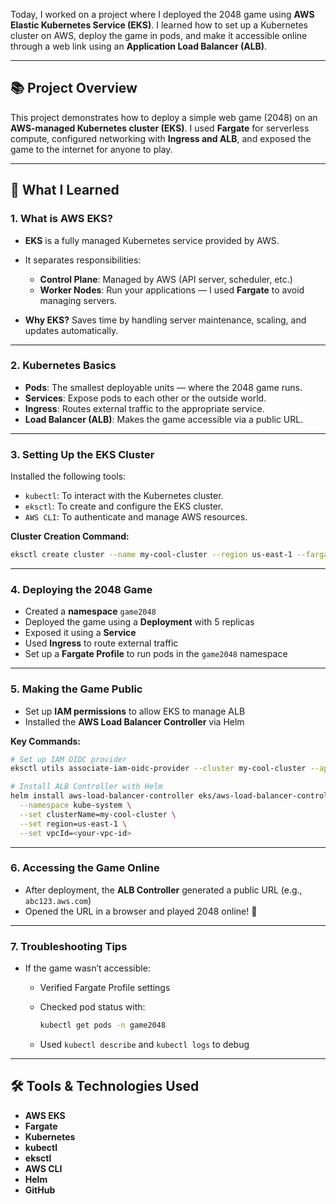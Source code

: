 Today, I worked on a project where I deployed the 2048 game using **AWS Elastic Kubernetes Service (EKS)**. I learned how to set up a Kubernetes cluster on AWS, deploy the game in pods, and make it accessible online through a web link using an **Application Load Balancer (ALB)**.

---

## 📚 Project Overview

This project demonstrates how to deploy a simple web game (2048) on an **AWS-managed Kubernetes cluster (EKS)**. I used **Fargate** for serverless compute, configured networking with **Ingress and ALB**, and exposed the game to the internet for anyone to play.

---

## 🌟 What I Learned

### 1. What is AWS EKS?

* **EKS** is a fully managed Kubernetes service provided by AWS.
* It separates responsibilities:

  * **Control Plane**: Managed by AWS (API server, scheduler, etc.)
  * **Worker Nodes**: Run your applications — I used **Fargate** to avoid managing servers.
* **Why EKS?**
  Saves time by handling server maintenance, scaling, and updates automatically.

---

### 2. Kubernetes Basics

* **Pods**: The smallest deployable units — where the 2048 game runs.
* **Services**: Expose pods to each other or the outside world.
* **Ingress**: Routes external traffic to the appropriate service.
* **Load Balancer (ALB)**: Makes the game accessible via a public URL.

---

### 3. Setting Up the EKS Cluster

Installed the following tools:

* `kubectl`: To interact with the Kubernetes cluster.
* `eksctl`: To create and configure the EKS cluster.
* `AWS CLI`: To authenticate and manage AWS resources.

**Cluster Creation Command:**

```bash
eksctl create cluster --name my-cool-cluster --region us-east-1 --fargate
```

---

### 4. Deploying the 2048 Game

* Created a **namespace** `game2048`
* Deployed the game using a **Deployment** with 5 replicas
* Exposed it using a **Service**
* Used **Ingress** to route external traffic
* Set up a **Fargate Profile** to run pods in the `game2048` namespace

---

### 5. Making the Game Public

* Set up **IAM permissions** to allow EKS to manage ALB
* Installed the **AWS Load Balancer Controller** via Helm

**Key Commands:**

```bash
# Set up IAM OIDC provider
eksctl utils associate-iam-oidc-provider --cluster my-cool-cluster --approve

# Install ALB Controller with Helm
helm install aws-load-balancer-controller eks/aws-load-balancer-controller \
  --namespace kube-system \
  --set clusterName=my-cool-cluster \
  --set region=us-east-1 \
  --set vpcId=<your-vpc-id>
```

---

### 6. Accessing the Game Online

* After deployment, the **ALB Controller** generated a public URL (e.g., `abc123.aws.com`)
* Opened the URL in a browser and played 2048 online! 🎉

---

### 7. Troubleshooting Tips

* If the game wasn’t accessible:

  * Verified Fargate Profile settings
  * Checked pod status with:

    ```bash
    kubectl get pods -n game2048
    ```
  * Used `kubectl describe` and `kubectl logs` to debug

---

## 🛠️ Tools & Technologies Used

* **AWS EKS**
* **Fargate**
* **Kubernetes**
* **kubectl**
* **eksctl**
* **AWS CLI**
* **Helm**
* **GitHub**
